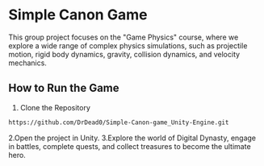 # Simple Canon Game 
This group project focuses on the "Game Physics" course, where we explore a wide range of complex physics simulations, such as projectile motion, rigid body dynamics, gravity, collision dynamics, and velocity mechanics.
##  How to Run the Game
1.  Clone the Repository
   ```bash
https://github.com/DrDead0/Simple-Canon-game_Unity-Engine.git
```
2.Open the project in Unity.
3.Explore the world of Digital Dynasty, engage in battles, complete quests, and collect treasures to become the ultimate hero.
